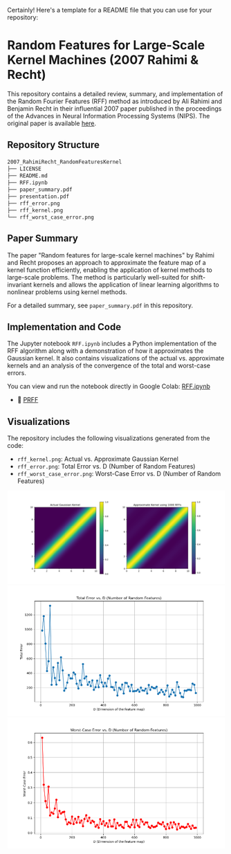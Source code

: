 Certainly! Here's a template for a README file that you can use for your repository:

# Random Features for Large-Scale Kernel Machines (2007 Rahimi & Recht)

This repository contains a detailed review, summary, and implementation of the Random Fourier Features (RFF) method as introduced by Ali Rahimi and Benjamin Recht in their influential 2007 paper published in the proceedings of the Advances in Neural Information Processing Systems (NIPS). The original paper is available [here](https://people.eecs.berkeley.edu/~brecht/papers/07.rah.rec.nips.pdf).

## Repository Structure

```
2007_RahimiRecht_RandomFeaturesKernel
├── LICENSE
├── README.md
├── RFF.ipynb
├── paper_summary.pdf
├── presentation.pdf
├── rff_error.png
├── rff_kernel.png
└── rff_worst_case_error.png
```

## Paper Summary

The paper "Random features for large-scale kernel machines" by Rahimi and Recht proposes an approach to approximate the feature map of a kernel function efficiently, enabling the application of kernel methods to large-scale problems. The method is particularly well-suited for shift-invariant kernels and allows the application of linear learning algorithms to nonlinear problems using kernel methods.

For a detailed summary, see `paper_summary.pdf` in this repository.

## Implementation and Code

The Jupyter notebook `RFF.ipynb` includes a Python implementation of the RFF algorithm along with a demonstration of how it approximates the Gaussian kernel. It also contains visualizations of the actual vs. approximate kernels and an analysis of the convergence of the total and worst-case errors.

You can view and run the notebook directly in Google Colab: [RFF.ipynb](<link-to-colab-notebook>)
- 📔 [PRFF](https://colab.research.google.com/github/rfarell/2007_RahimiRecht_RandomFeaturesKernel/blob/main/RFF.ipynb)


## Visualizations

The repository includes the following visualizations generated from the code:

- `rff_kernel.png`: Actual vs. Approximate Gaussian Kernel
- `rff_error.png`: Total Error vs. D (Number of Random Features)
- `rff_worst_case_error.png`: Worst-Case Error vs. D (Number of Random Features)

![Actual vs. Approximate Gaussian Kernel](rff_kernel.png)
![Total Error vs. D (Number of Random Features)](rff_error.png)
![Worst-Case Error vs. D (Number of Random Features)](rff_worst_case_error.png)

<!-- ## Presentation

A YouTube presentation that walks through the concepts and findings of this research can be found here: [RFF Presentation](https://www.youtube.com/watch?v=AayZuuDDKP0) -->
